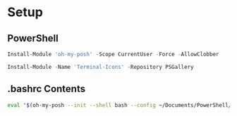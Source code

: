 # Setup

## PowerShell

``` powershell
Install-Module 'oh-my-posh' -Scope CurrentUser -Force -AllowClobber
```

``` powershell
Install-Module -Name 'Terminal-Icons' -Repository PSGallery
```

## .bashrc Contents

``` bash
eval "$(oh-my-posh --init --shell bash --config ~/Documents/PowerShell/omp/custom-theme.omp.json)"
```
